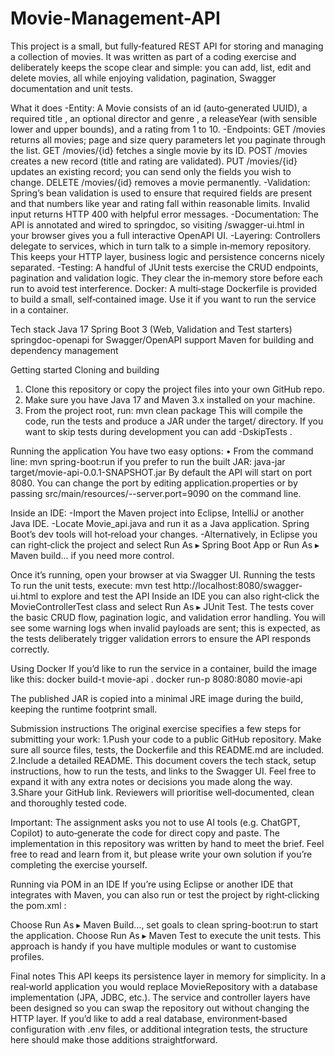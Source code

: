 # Movie-Management-API
This project is a small, but fully‑featured REST API for storing and managing a collection of movies. It was  written as part of a coding exercise and deliberately keeps the scope clear and simple: you can add, list, edit  and delete movies, all while enjoying validation, pagination, Swagger documentation and unit tests. 

 What it does
-Entity: A Movie consists of an id (auto‑generated UUID), a required title , an optional director and genre , a releaseYear (with sensible lower and upper bounds), and a rating from 1 to 10.
-Endpoints:
 GET /movies returns all movies; page and size query parameters let you paginate through the list.
 GET /movies/{id} fetches a single movie by its ID.
 POST /movies creates a new record (title and rating are validated).
 PUT /movies/{id} updates an existing record; you can send only the fields you wish to change.
 DELETE /movies/{id} removes a movie permanently.
-Validation: Spring’s bean validation is used to ensure that required fields are present and that numbers like year and rating fall within reasonable limits. Invalid input returns HTTP 400 with helpful error messages.
-Documentation: The API is annotated and wired to springdoc, so visiting /swagger-ui.html in your browser gives you a full interactive OpenAPI UI.
-Layering: Controllers delegate to services, which in turn talk to a simple in‑memory repository. This keeps your HTTP layer, business logic and persistence concerns nicely separated.
-Testing: A handful of JUnit tests exercise the CRUD endpoints, pagination and validation logic. They clear the in‑memory store before each run to avoid test interference.
 Docker: A multi‑stage Dockerfile is provided to build a small, self‑contained image. Use it if you want to run the service in a container.
 
Tech stack
Java 17
Spring Boot 3 (Web, Validation and Test starters)
springdoc-openapi for Swagger/OpenAPI support
Maven for building and dependency management
 
 Getting started
 Cloning and building 
   1. Clone this repository or copy the project files into your own GitHub repo.
   2. Make sure you have Java 17 and Maven 3.x installed on your machine.
   3. From the project root, run: mvn clean package
 This will compile the code, run the tests and produce a JAR under the  target/ directory. If you want to skip tests during development you can add -DskipTests .

 
 Running the application
 You have two easy options:
 • From the command line:
 mvn spring-boot:run
 if you prefer to run the built JAR:
 java-jar target/movie-api-0.0.1-SNAPSHOT.jar
 By default the API will start on port 8080. You can change the port by editing application.properties or by passing src/main/resources/--server.port=9090 on the command line.
 
Inside an IDE:
 -Import the Maven project into Eclipse, IntelliJ or another Java IDE.
 -Locate Movie_api.java and run it as a Java application. Spring Boot’s dev tools will hot‑reload your changes.
 -Alternatively, in Eclipse you can right‑click the project and select Run As ▸ Spring Boot App or Run As ▸ Maven build… if you need more control.
 
 Once it’s running, open your browser at via Swagger UI. Running the tests To run the unit tests, execute: mvn test
 http://localhost:8080/swagger-ui.html to explore and test the API
 Inside an IDE you can also right‑click the MovieControllerTest class and select Run As ▸ JUnit Test.
 The tests cover the basic CRUD flow, pagination logic, and validation error handling. You will see some
 warning logs when invalid payloads are sent; this is expected, as the tests deliberately trigger validation
 errors to ensure the API responds correctly.
 
Using Docker
 If you’d like to run the service in a container, build the image like this: 
 docker build-t movie-api .
 docker run-p 8080:8080 movie-api
 
 The published JAR is copied into a minimal JRE image during the build, keeping the runtime footprint small.
 
 Submission instructions
 The original exercise specifies a few steps for submitting your work:
 1.Push your code to a public GitHub repository. Make sure all source files, tests, the Dockerfile and this README.md are included.
 2.Include a detailed README. This document covers the tech stack, setup instructions, how to run the tests, and links to the Swagger UI. Feel free to expand it with any extra notes or decisions you made along the way.
 3.Share your GitHub link. Reviewers will prioritise well‑documented, clean and thoroughly tested code.
 
 Important: The assignment asks you not to use AI tools (e.g. ChatGPT, Copilot) to
 auto‑generate the code for direct copy and paste. The implementation in this repository was
 written by hand to meet the brief. Feel free to read and learn from it, but please write your
 own solution if you’re completing the exercise yourself.
 
 Running via POM in an IDE
 If you’re using Eclipse or another IDE that integrates with Maven, you can also run or test the project by
 right‑clicking the pom.xml :
 
Choose Run As ▸ Maven Build…, set goals to clean spring-boot:run to start the application.
Choose Run As ▸ Maven Test to execute the unit tests.
This approach is handy if you have multiple modules or want to customise profiles.
 
 Final notes
 This API keeps its persistence layer in memory for simplicity. In a real‑world application you would replace MovieRepository with a database implementation (JPA, JDBC, etc.). The service and controller layers have been designed so you can swap the repository out without changing the HTTP layer. If you’d like to add a real database, environment‑based configuration with .env files, or additional integration tests, the structure here should make those additions straightforward. 


